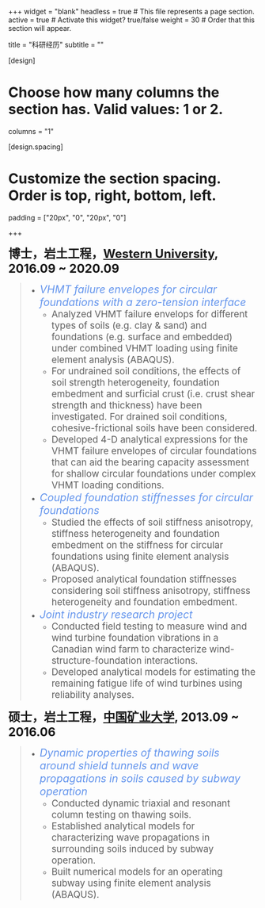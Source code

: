 +++
widget = "blank"
headless = true  # This file represents a page section.
active = true  # Activate this widget? true/false
weight = 30  # Order that this section will appear.

title = "科研经历"
subtitle = ""

[design]
  # Choose how many columns the section has. Valid values: 1 or 2.
  columns = "1"

[design.spacing]
  # Customize the section spacing. Order is top, right, bottom, left.
  padding = ["20px", "0", "20px", "0"]

+++
&nbsp;

<span style="font-size:18pt;">**博士，岩土工程，[Western University](https://www.eng.uwo.ca/grc/), 2016.09 ~ 2020.09**</span>

> * <span style="color:#6495ED; font-size:16pt;">*VHMT failure envelopes for circular foundations with a zero-tension interface*</span>
>    - <span style="font-size:14pt;">Analyzed VHMT failure envelops for different types of soils (e.g. clay & sand) and foundations (e.g. surface and embedded) under combined VHMT loading using finite element analysis (ABAQUS).</span>
>    - <span style="font-size:14pt;">For undrained soil conditions, the effects of soil strength heterogeneity, foundation embedment and surficial crust (i.e. crust shear strength and thickness) have been investigated. For drained soil conditions, cohesive-frictional soils have been considered.</span>
>    - <span style="font-size:14pt;">Developed 4-D analytical expressions for the VHMT failure envelopes of circular foundations that can aid the bearing capacity assessment for shallow circular foundations under complex VHMT loading conditions.</span>
> * <span style="color:#6495ED; font-size:16pt;">*Coupled foundation stiffnesses for circular foundations*</span>
>    - <span style="font-size:14pt;">Studied the effects of soil stiffness anisotropy, stiffness heterogeneity and foundation embedment on the stiffness for circular foundations using finite element analysis (ABAQUS).</span>
>    - <span style="font-size:14pt;">Proposed analytical foundation stiffnesses considering soil stiffness anisotropy, stiffness heterogeneity and foundation embedment.</span>
> * <span style="color:#6495ED; font-size:16pt;">*Joint industry research project*</span>
>    - <span style="font-size:14pt;">Conducted field testing to measure wind and wind turbine foundation vibrations in a Canadian wind farm to characterize wind-structure-foundation interactions.</span>
>    - <span style="font-size:14pt;">Developed analytical models for estimating the remaining fatigue life of wind turbines using reliability analyses.</span>
&nbsp;
&nbsp;


<span style="font-size:18pt;">**硕士，岩土工程，[中国矿业大学](http://www.cumt.edu.cn/), 2013.09 ~ 2016.06**</span>

> * <span style="color:#6495ED; font-size:16pt;">*Dynamic properties of thawing soils around shield tunnels and wave propagations in soils caused by subway operation*</span>
>    - <span style="font-size:14pt;">Conducted dynamic triaxial and resonant column testing on thawing soils.</span>
>    - <span style="font-size:14pt;">Established analytical models for characterizing wave propagations in surrounding soils induced by subway operation.</span>
>    - <span style="font-size:14pt;">Built numerical models for an operating subway using finite element analysis (ABAQUS).</span>
